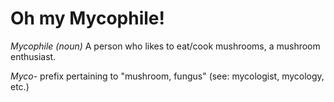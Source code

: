 # Oh my Mycophile!

*Mycophile (noun)*
A person who likes to eat/cook mushrooms, a mushroom enthusiast.

*Myco-*
prefix pertaining to "mushroom, fungus" (see: mycologist, mycology, etc.)
